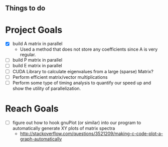 ## Things to do

# Project Goals
- [x] build A matrix in parallel
    * Used a method that does not store any coefficients since
      A is very regular.
- [ ] build P matrix in parallel
- [ ] build E matrix in parallel
- [ ] CUDA Library to calculate eigenvalues from a large (sparse) Matrix?
- [ ] Perform efficient matrix/vector multiplications
- [ ] Perform some type of timing analysis to quantify our speed up and show the utility of parallelization.

# Reach Goals

- [ ] figure out how to hook gnuPlot (or similar) into our program to automatically generate XY plots of matrix spectra
	- http://stackoverflow.com/questions/3521209/making-c-code-plot-a-graph-automatically
